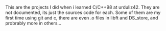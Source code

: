 This are the projects I did when i learned C/C++98 at urduliz42. They are not documented, its just the sources code for each.
Some of them are my first time using git and c, there are even .o files in libft and DS_store, and probrably more in others...
